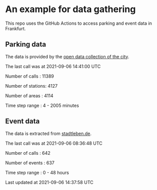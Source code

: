 # An example for data gathering

This repo uses the GitHub Actions to access parking and event data in Frankfurt.

## Parking data
The data is provided by the [open data collection of the city](https://www.offenedaten.frankfurt.de/).

The last call was at 2021-09-06 14:41:00 UTC

Number of calls   : 11389

Number of stations:  4127

Number of areas   :  4114

Time step range   :     4 -  2005 minutes


## Event data
The data is extracted from [stadtleben.de](https://stadtleben.de/frankfurt/).

The last call was at 2021-09-06 08:36:48 UTC

Number of calls   : 642

Number of events  : 637

Time step range   :   0 -  48 hours


Last updated at 2021-09-06 14:37:58 UTC
